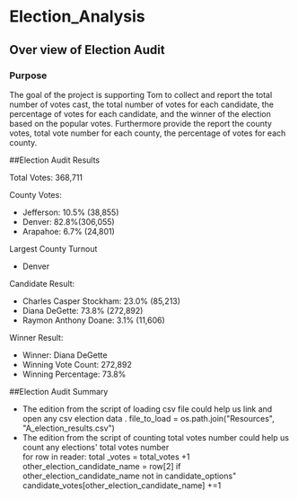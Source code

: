 # Election_Analysis

## Over view of Election Audit

### Purpose
The goal of the project is supporting Tom to collect and report the total number of votes cast, the total number of votes for each candidate, the percentage of votes for each candidate, and the winner of the election based on the popular votes. Furthermore provide the report the county votes, total vote number for each county, the percentage of votes for each county.

##Election Audit Results

Total Votes: 368,711

County Votes:
- Jefferson: 10.5% (38,855)
- Denver: 82.8%(306,055)
- Arapahoe: 6.7% (24,801)

Largest County Turnout
- Denver

Candidate Result:
- Charles Casper Stockham: 23.0% (85,213)
- Diana DeGette: 73.8% (272,892)
- Raymon Anthony Doane: 3.1% (11,606)

Winner Result:
- Winner: Diana DeGette
- Winning Vote Count: 272,892
- Winning Percentage: 73.8%

##Election Audit Summary
- The edition from the script of loading csv file could help us link and open any csv election data .
file_to_load = os.path.join("Resources", "A_election_results.csv")
- The edition from the script of counting total votes number could help us count any elections' total votes number\
for row in reader:
   total _votes = total_votes +1
   other_election_candidate_name = row[2]
   if other_election_candidate_name not in candidate_options"
 candidate_votes[other_election_candidate_name] +=1
